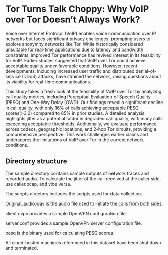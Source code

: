 # Tor Turns Talk Choppy: Why VoIP over Tor Doesn’t Always Work?
Voice over Internet Protocol (VoIP) enables voice communication over IP networks but faces significant privacy challenges, prompting users to explore anonymity networks like Tor. While historically considered unsuitable for real-time applications due to latency and bandwidth constraints, improved Tor performance has revived interest in its feasibility for VoIP. Earlier studies suggested that VoIP over Tor could achieve acceptable quality under favorable conditions. However, recent developments, including increased user traffic and distributed denial-of-service (DDoS) attacks, have strained the network, raising questions about its viability for real-time communications.

This study takes a fresh look at the feasibility of VoIP over Tor by analyzing call quality metrics, including Perceptual Evaluation of Speech Quality (PESQ) and One-Way Delay (OWD). Our findings reveal a significant decline in call quality, with only 16\% of calls achieving acceptable PESQ scores(>3.0) compared to 85% in prior studies. A detailed analysis highlights jitter as a potential factor in degraded call quality, with many calls exceeding acceptable thresholds. Additionally, we evaluate performance across codecs, geographic locations, and 2-hop Tor circuits, providing a comprehensive perspective. This work challenges earlier claims and underscores the limitations of VoIP over Tor in the current network conditions.

## Directory structure
The sample directory contains sample outputs of network traces and recorded audio. To calculate the jitter of the call received at the caller side, use caller.pcap, and vice versa.

The scripts directory includes the scripts used for data collection.

Original_audio.wav is the audio file used to initiate the calls from both sides.

client.ovpn provides a sample OpenVPN configuration file.

server.conf provides a sample OpenVPN server configuration file.

pesq is the binary used for calculating PESQ scores.

All cloud-hosted machines referenced in this dataset have been shut down and terminated.
